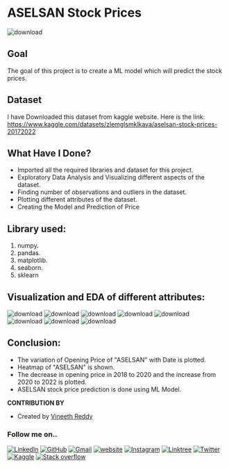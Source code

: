 
# ASELSAN Stock Prices

![download](https://user-images.githubusercontent.com/97960335/180611277-c6c6044c-fc3e-4bad-ab88-d1aad0bded45.jpg)

## Goal

The goal of this project is to create a ML model which will predict the stock prices.
## Dataset
I have Downloaded this dataset from kaggle website. Here is the link: https://www.kaggle.com/datasets/zlemglsmklkaya/aselsan-stock-prices-20172022

## What Have I Done?

- Imported all the required libraries and dataset for this project.
- Exploratory Data Analysis and Visualizing different aspects of the dataset.
- Finding number of observations and outliers in the dataset.
- Plotting different attributes of the dataset.
- Creating the Model and Prediction of Price
## Library used:

1. numpy.
2. pandas.
3. matplotlib.
4. seaborn.
5. sklearn
## Visualization and EDA of different attributes:

![download](https://user-images.githubusercontent.com/97960335/180611222-bcbf5e61-cc74-4ba7-9b90-89f2cfd2919f.png)
![download](https://user-images.githubusercontent.com/97960335/180611224-e1b325ff-605f-46dc-b5d5-c145a673c13c.png)
![download](https://user-images.githubusercontent.com/97960335/180611225-f63eae85-7e3c-421a-8f40-241884ed2bf1.png)
![download](https://user-images.githubusercontent.com/97960335/180611229-fefa8ec1-54bd-46fc-9e4b-746793dbf8fd.png)
![download](https://user-images.githubusercontent.com/97960335/180611233-6f68df38-beb3-48bd-8c13-80e61d60ea09.png)
![download](https://user-images.githubusercontent.com/97960335/180611235-a9ddbea7-2717-4032-bcfe-a2e8677ee461.png)
![download](https://user-images.githubusercontent.com/97960335/180611257-0ac8cc5c-6947-4dba-8547-0fc5342a281a.png)
![download](https://user-images.githubusercontent.com/97960335/180611261-e80e1bf5-7805-44d3-aa8e-83686bbc454d.png)

## Conclusion:

- The variation of Opening Price of "ASELSAN" with Date is plotted.
- Heatmap of "ASELSAN" is shown.
- The decrease in opening price in 2018 to 2020 and the increase from 2020 to 2022 is plotted.
- ASELSAN stock price prediction is done using ML Model.

**CONTRIBUTION BY**

- Created by [Vineeth Reddy](https://linktr.ee/vineethreddy1997)

### Follow me on..
[![LinkedIn](https://img.shields.io/badge/linkedin-%230077B5.svg?style=for-the-badge&logo=linkedin&logoColor=white)](https://www.linkedin.com/in/vineethreddy1997/)
[![GitHub](https://img.shields.io/badge/github-%23121011.svg?style=for-the-badge&logo=github&logoColor=white)](https://github.com/VineethReddy1997)
[![Gmail](https://img.shields.io/badge/Gmail-D14836?style=for-the-badge&logo=gmail&logoColor=white)](mailto:vineethreddywithds@gmail.com)
[![website](https://img.shields.io/badge/website-000000?style=for-the-badge&logo=About.me&logoColor=white)](https://vineethdata.github.io/)
[![Instagram](https://img.shields.io/badge/Instagram-E4405F?style=for-the-badge&logo=instagram&logoColor=white)](https://www.instagram.com/vineeth_reddy_2426/)
[![Linktree](https://img.shields.io/badge/linktree-39E09B?style=for-the-badge&logo=linktree&logoColor=white)](https://linktr.ee/vineethreddy1997)
[![Twitter](https://img.shields.io/badge/Twitter-1DA1F2?style=for-the-badge&logo=twitter&logoColor=white)](https://twitter.com/gangulavineeth1)
[![Kaggle](https://img.shields.io/badge/Kaggle-20BEFF?style=for-the-badge&logo=Kaggle&logoColor=white)](https://www.kaggle.com/vineethreddygangula)
[![Stack overflow](https://img.shields.io/badge/Stack_Overflow-FE7A16?style=for-the-badge&logo=stack-overflow&logoColor=white)](https://stackoverflow.com/users/18168904/vineeth-reddy-gangula)